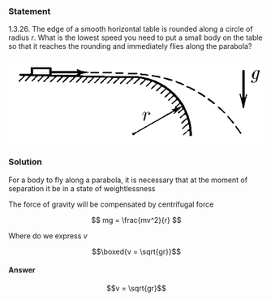 ###  Statement 

$1.3.26.$ The edge of a smooth horizontal table is rounded along a circle of radius $r$. What is the lowest speed you need to put a small body on the table so that it reaches the rounding and immediately flies along the parabola? 

![ For problem $1.3.26$ |552x185, 45%](../../img/1.3.26/statement.png)

### Solution

For a body to fly along a parabola, it is necessary that at the moment of separation it be in a state of weightlessness

The force of gravity will be compensated by centrifugal force

$$ mg = \frac{mv^2}{r} $$ 

Where do we express $v$

$$\boxed{v = \sqrt{gr}}$$ 

#### Answer

$$v = \sqrt{gr}$$ 
